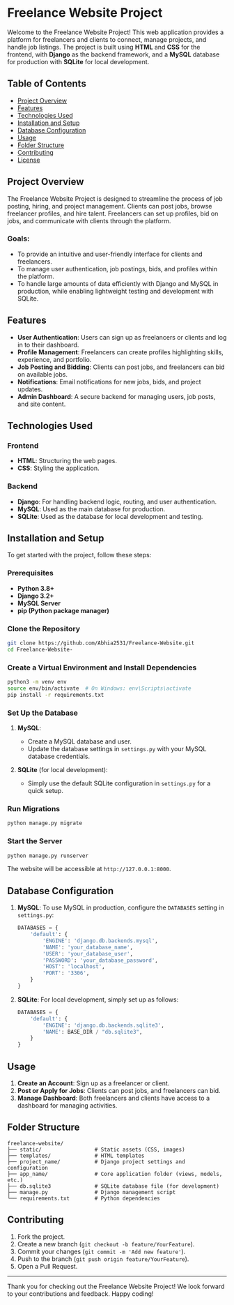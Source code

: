 # Freelance Website Project

Welcome to the Freelance Website Project! This web application provides a platform for freelancers and clients to connect, manage projects, and handle job listings. The project is built using **HTML** and **CSS** for the frontend, with **Django** as the backend framework, and a **MySQL** database for production with **SQLite** for local development.

## Table of Contents

- [Project Overview](#project-overview)
- [Features](#features)
- [Technologies Used](#technologies-used)
- [Installation and Setup](#installation-and-setup)
- [Database Configuration](#database-configuration)
- [Usage](#usage)
- [Folder Structure](#folder-structure)
- [Contributing](#contributing)
- [License](#license)

## Project Overview

The Freelance Website Project is designed to streamline the process of job posting, hiring, and project management. Clients can post jobs, browse freelancer profiles, and hire talent. Freelancers can set up profiles, bid on jobs, and communicate with clients through the platform.

### Goals:
- To provide an intuitive and user-friendly interface for clients and freelancers.
- To manage user authentication, job postings, bids, and profiles within the platform.
- To handle large amounts of data efficiently with Django and MySQL in production, while enabling lightweight testing and development with SQLite.

## Features

- **User Authentication**: Users can sign up as freelancers or clients and log in to their dashboard.
- **Profile Management**: Freelancers can create profiles highlighting skills, experience, and portfolio.
- **Job Posting and Bidding**: Clients can post jobs, and freelancers can bid on available jobs.
- **Notifications**: Email notifications for new jobs, bids, and project updates.
- **Admin Dashboard**: A secure backend for managing users, job posts, and site content.

## Technologies Used

### Frontend
- **HTML**: Structuring the web pages.
- **CSS**: Styling the application.

### Backend
- **Django**: For handling backend logic, routing, and user authentication.
- **MySQL**: Used as the main database for production.
- **SQLite**: Used as the database for local development and testing.

## Installation and Setup

To get started with the project, follow these steps:

### Prerequisites
- **Python 3.8+**
- **Django 3.2+**
- **MySQL Server**
- **pip (Python package manager)**

### Clone the Repository
```bash
git clone https://github.com/Abhia2531/Freelance-Website.git
cd Freelance-Website-
```

### Create a Virtual Environment and Install Dependencies
```bash
python3 -m venv env
source env/bin/activate  # On Windows: env\Scripts\activate
pip install -r requirements.txt
```

### Set Up the Database
1. **MySQL**:
   - Create a MySQL database and user.
   - Update the database settings in `settings.py` with your MySQL database credentials.

2. **SQLite** (for local development):
   - Simply use the default SQLite configuration in `settings.py` for a quick setup.

### Run Migrations
```bash
python manage.py migrate
```

### Start the Server
```bash
python manage.py runserver
```

The website will be accessible at `http://127.0.0.1:8000`.

## Database Configuration

1. **MySQL**: To use MySQL in production, configure the `DATABASES` setting in `settings.py`:
   ```python
   DATABASES = {
       'default': {
           'ENGINE': 'django.db.backends.mysql',
           'NAME': 'your_database_name',
           'USER': 'your_database_user',
           'PASSWORD': 'your_database_password',
           'HOST': 'localhost',
           'PORT': '3306',
       }
   }
   ```

2. **SQLite**: For local development, simply set up as follows:
   ```python
   DATABASES = {
       'default': {
           'ENGINE': 'django.db.backends.sqlite3',
           'NAME': BASE_DIR / "db.sqlite3",
       }
   }
   ```

## Usage

1. **Create an Account**: Sign up as a freelancer or client.
2. **Post or Apply for Jobs**: Clients can post jobs, and freelancers can bid.
3. **Manage Dashboard**: Both freelancers and clients have access to a dashboard for managing activities.

## Folder Structure

```plaintext
freelance-website/
├── static/                 # Static assets (CSS, images)
├── templates/              # HTML templates
├── project_name/           # Django project settings and configuration
├── app_name/               # Core application folder (views, models, etc.)
├── db.sqlite3              # SQLite database file (for development)
├── manage.py               # Django management script
└── requirements.txt        # Python dependencies
```

## Contributing

1. Fork the project.
2. Create a new branch (`git checkout -b feature/YourFeature`).
3. Commit your changes (`git commit -m 'Add new feature'`).
4. Push to the branch (`git push origin feature/YourFeature`).
5. Open a Pull Request.
   
---

Thank you for checking out the Freelance Website Project! We look forward to your contributions and feedback. Happy coding!
